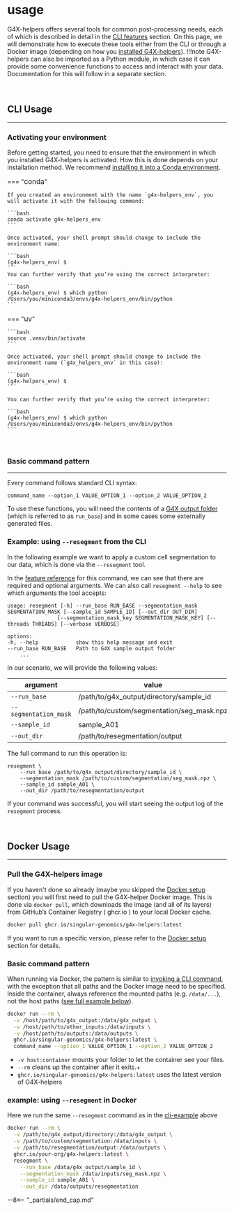 <br>

# usage

G4X-helpers offers several tools for common post-processing needs, each of which is described in detail in the [CLI features](../features/index.md) section. On this page, we will demonstrate how to execute these tools either from the CLI or through a Docker image (depending on how you [installed G4X-helpers](../installation/index.md)).
!!!note
    G4X-helpers can also be imported as a Python module, in which case it can provide some convenience functions to access and interact with your data. Documentation for this will follow in a separate section.

<br>

## CLI Usage
---
### Activating your environment
Before getting started, you need to ensure that the environment in which you installed G4X-helpers is activated. How this is done depends on your installation method. We recommend [installing it into a Conda environment](../installation/source.md#step-2-install-the-package). 

=== "<span style="font-size:1rem">conda</span>"

    If you created an environment with the name `g4x-helpers_env`, you will activate it with the following command:

    ```bash
    conda activate g4x-helpers_env
    ```

    Once activated, your shell prompt should change to include the environment name:

    ```bash
    (g4x-helpers_env) $
    ```
    You can further verify that you’re using the correct interpreter:

    ```bash
    (g4x-helpers_env) $ which python
    /Users/you/miniconda3/envs/g4x-helpers_env/bin/python
    ```

=== "<span style="font-size:1rem">uv</span>"

    ```bash
    source .venv/bin/activate
    ```

    Once activated, your shell prompt should change to include the environment name (`g4x_helpers_env` in this case):
    
    ```bash
    (g4x-helpers_env) $
    ```

    You can further verify that you’re using the correct interpreter:

    ```bash
    (g4x-helpers_env) $ which python
    /Users/you/miniconda3/envs/g4x-helpers_env/bin/python
    ```
<br>

### Basic command pattern
---

Every command follows standard CLI syntax:

```
command_name --option_1 VALUE_OPTION_1 --option_2 VALUE_OPTION_2
```

To use these functions, you will need the contents of a [G4X output folder](https://docs.singulargenomics.com/g4x_data/g4x_output/) (which is referred to as `run_base`) and in some cases some externally generated files.


### Example: using `--resegment` from the CLI

In the following example we want to apply a custom cell segmentation to our data, which is done via the `--resegment` tool.

In the [feature reference](../features/resegment.md) for this command, we can see that there are required and optional arguments.
We can also call `resegment --help` to see which arguments the tool accepts:

```
usage: resegment [-h] --run_base RUN_BASE --segmentation_mask SEGMENTATION_MASK [--sample_id SAMPLE_ID] [--out_dir OUT_DIR]
                [--segmentation_mask_key SEGMENTATION_MASK_KEY] [--threads THREADS] [--verbose VERBOSE]

options:
-h, --help            show this help message and exit
--run_base RUN_BASE   Path to G4X sample output folder
    ...

```

In our scenario, we will provide the following values:

| argument | value | type |
| --- | --- | --- |
| `--run_base` | /path/to/g4x_output/directory/sample_id | directory |
| `--segmentation_mask` | /path/to/custom/segmentation/seg_mask.npz | .npz file |
| `--sample_id` | sample_A01 | string |
| `--out_dir` | /path/to/resegmentation/output | directory |

The full command to run this operation is:

```
resegment \
    --run_base /path/to/g4x_output/directory/sample_id \
    --segmentation_mask /path/to/custom/segmentation/seg_mask.npz \
    --sample_id sample_A01 \
    --out_dir /path/to/resegmentation/output 
```

If your command was successful, you will start seeing the output log of the `resegment` process.

<br>

## Docker Usage
---
### Pull the G4X-helpers image

If you haven't done so already (maybe you skipped the [Docker setup](../installation/docker.md) section) you will first need to pull the G4X-helper Docker image. This is done via `docker pull`, which downloads the image (and all of its layers) from GitHub’s Container Registry ( ghcr.io ) to your local Docker cache.

```bash
docker pull ghcr.io/singular-genomics/g4x-helpers:latest
```

If you want to run a specific version, please refer to the [Docker setup](../installation/docker.md) section for details.

### Basic command pattern

When running via Docker, the pattern is similar to [invoking a CLI command](#basic-command-pattern), with the exception that all paths and the Docker image need to be specified.
Inside the container, always reference the mounted paths (e.g. `/data/...`), not the host paths ([see full example below](#example-using-resegment-in-docker)).


```bash
docker run --rm \
  -v /host/path/to/g4x_output:/data/g4x_output \
  -v /host/path/to/other_inputs:/data/inputs \
  -v /host/path/to/outputs:/data/outputs \
  ghcr.io/singular-genomics/g4x-helpers:latest \
  command_name --option_1 VALUE_OPTION_1 --option_2 VALUE_OPTION_2
```

+ `-v host:container` mounts your folder to let the container see your files. 
+ `--rm` cleans up the container after it exits.+
+ `ghcr.io/singular-genomics/g4x-helpers:latest` uses the latest version of G4X-helpers


### example: using `--resegment` in Docker

Here we run the same `--resegment` command as in the [cli-example](#example-using-resegment-from-the-cli) above

```bash
docker run --rm \
  -v /path/to/g4x_output/directory:/data/g4x_output \
  -v /path/to/custom/segmentation:/data/inputs \
  -v /path/to/resegmentation/output:/data/outputs \
  ghcr.io/your-org/g4x-helpers:latest \
  resegment \
    --run_base /data/g4x_output/sample_id \
    --segmentation_mask /data/inputs/seg_mask.npz \
    --sample_id sample_A01 \
    --out_dir /data/outputs/resegmentation
```

--8<-- "_partials/end_cap.md"
